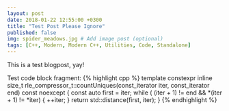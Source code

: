 ```yaml
---
layout: post
date: 2018-01-22 12:55:00 +0300
title: "Test Post Please Ignore"
published: false
img: spider_meadows.jpg # Add image post (optional)
tags: [C++, Modern, Modern C++, Utilities, Code, Standalone]
---
```


This is a test blogpost, yay! 

Test code block fragment:
{% highlight cpp %}
template<typename T>
constexpr inline size_t rle_compressor_t<T>::countUniques(const_iterator iter, 
    const_iterator end) const noexcept {
    const auto first = iter;
    while ( (iter + 1) != end && *(iter + 1) != *iter) {
        ++iter;
    }
    return std::distance(first, iter);
}
{% endhighlight %}
